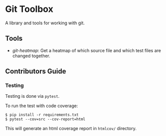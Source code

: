 # Git Toolbox

A library and tools for working with git.

## Tools

* *git-heatmap*: Get a heatmap of which source file and which test files are changed together.


## Contributors Guide
### Testing

Testing is done via `pytest`.

To run the test with code coverage:

```
$ pip install -r requirements.txt
$ pytest --cov=src --cov-report=html
```

This will generate an html coverage report in `htmlcov/` directory.
